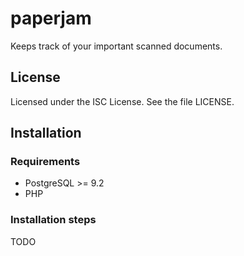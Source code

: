 paperjam
========

Keeps track of your important scanned documents.

## License
Licensed under the ISC License. See the file LICENSE.

## Installation

### Requirements
* PostgreSQL >= 9.2
* PHP

### Installation steps
TODO
